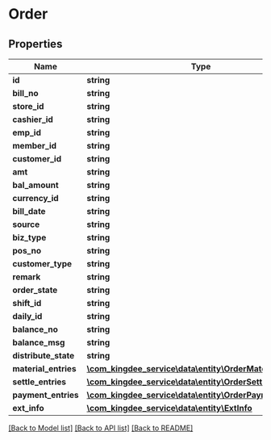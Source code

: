 # Order

## Properties
Name | Type | Description | Notes
------------ | ------------- | ------------- | -------------
**id** | **string** |  | [optional] 
**bill_no** | **string** |  | [optional] 
**store_id** | **string** |  | [optional] 
**cashier_id** | **string** |  | [optional] 
**emp_id** | **string** |  | [optional] 
**member_id** | **string** |  | [optional] 
**customer_id** | **string** |  | [optional] 
**amt** | **string** |  | [optional] 
**bal_amount** | **string** |  | [optional] 
**currency_id** | **string** |  | [optional] 
**bill_date** | **string** |  | [optional] 
**source** | **string** |  | [optional] 
**biz_type** | **string** |  | [optional] 
**pos_no** | **string** |  | [optional] 
**customer_type** | **string** |  | [optional] 
**remark** | **string** |  | [optional] 
**order_state** | **string** |  | [optional] 
**shift_id** | **string** |  | [optional] 
**daily_id** | **string** |  | [optional] 
**balance_no** | **string** |  | [optional] 
**balance_msg** | **string** |  | [optional] 
**distribute_state** | **string** |  | [optional] 
**material_entries** | [**\com_kingdee_service\data\entity\OrderMaterialEntries[]**](OrderMaterialEntries.md) |  | [optional] 
**settle_entries** | [**\com_kingdee_service\data\entity\OrderSettleEntries[]**](OrderSettleEntries.md) |  | [optional] 
**payment_entries** | [**\com_kingdee_service\data\entity\OrderPaymentEntries[]**](OrderPaymentEntries.md) |  | [optional] 
**ext_info** | [**\com_kingdee_service\data\entity\ExtInfo**](ExtInfo.md) |  | [optional] 

[[Back to Model list]](../README.md#documentation-for-models) [[Back to API list]](../README.md#documentation-for-api-endpoints) [[Back to README]](../README.md)


